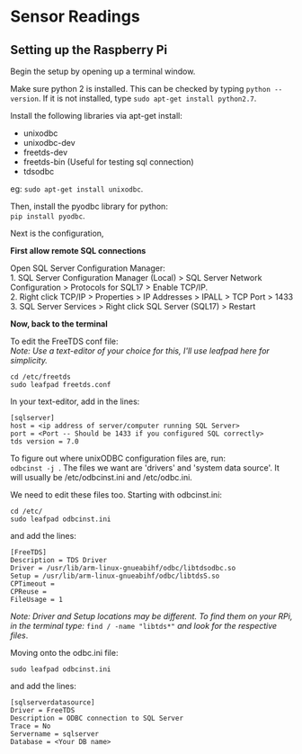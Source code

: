 # Sensor Readings

## Setting up the Raspberry Pi
Begin the setup by opening up a terminal window.  

Make sure python 2 is installed.
This can be checked by typing `python --version`. If it is not installed, type `sudo apt-get install python2.7`.

Install the following libraries via apt-get install:
- unixodbc
- unixodbc-dev
- freetds-dev
- freetds-bin (Useful for testing sql connection)
- tdsodbc  

eg: `sudo apt-get install unixodbc`.

Then, install the pyodbc library for python:   
`pip install pyodbc`.

Next is the configuration,

**First allow remote SQL connections**

Open SQL Server Configuration Manager:  
    1. SQL Server Configuration Manager (Local) > SQL Server Network Configuration > Protocols for SQL17 > Enable TCP/IP.  
    2. Right click TCP/IP > Properties > IP Addresses > IPALL > TCP Port > 1433  
    3. SQL Server Services > Right click SQL Server (SQL17) > Restart

**Now, back to the terminal** 

To edit the FreeTDS conf file:   
*Note: Use a text-editor of your choice for this, I'll use leafpad here for simplicity.*

```
cd /etc/freetds
sudo leafpad freetds.conf
```
In your text-editor, add in the lines: 

```
[sqlserver]
host = <ip address of server/computer running SQL Server>
port = <Port -- Should be 1433 if you configured SQL correctly>
tds version = 7.0
```

To figure out where unixODBC configuration files are, run:  
`odbcinst -j `. The files we want are 'drivers' and 'system data source'. It will usually be /etc/odbcinst.ini and /etc/odbc.ini.

We need to edit these files too. Starting with odbcinst.ini:
```
cd /etc/
sudo leafpad odbcinst.ini
```

and add the lines:

```
[FreeTDS]
Description = TDS Driver
Driver = /usr/lib/arm-linux-gnueabihf/odbc/libtdsodbc.so
Setup = /usr/lib/arm-linux-gnueabihf/odbc/libtdsS.so
CPTimeout =
CPReuse =
FileUsage = 1
```
*Note: Driver and Setup locations may be different. To find them on your RPi, in the terminal type:* `find / -name "libtds*"` *and look for the respective files*.

Moving onto the odbc.ini file:
```
sudo leafpad odbcinst.ini
```

and add the lines: 

```
[sqlserverdatasource]
Driver = FreeTDS
Description = ODBC connection to SQL Server
Trace = No
Servername = sqlserver
Database = <Your DB name>
```